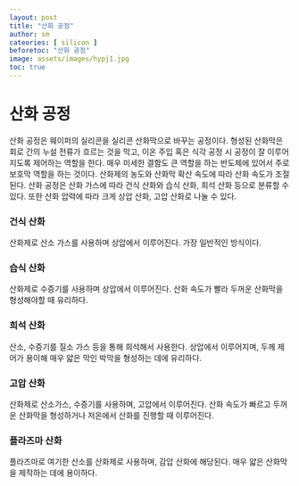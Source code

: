 ```yaml
---
layout: post
title: "산화 공정"
author: sm
cateories: [ silicon ]
beforetoc: "산화 공정"
image: assets/images/hypj1.jpg
toc: true
---
```


# 산화 공정
 산화 공정은 웨이퍼의 실리콘을 실리콘 산화막으로 바꾸는 공정이다. 형성된 산화막은 회로 간의 누설 전류가 흐르는 것을 막고, 이온 주입 혹은 식각 공정 시 공정이 잘 이루어지도록 제어하는 역할을 한다. 매우 미세한 결함도 큰 역할을 하는 반도체에 있어서 주로 보호막 역할을 하는 것이다. 산화제의 농도와 산화막 확산 속도에 따라 산화 속도가 조절된다. 산화 공정은 산화 가스에 따라 건식 산화와 습식 산화, 희석 산화 등으로 분류할 수 있다. 또한 산화 압력에 따라 크게 상압 산화, 고압 산화로 나눌 수 있다. 

### 건식 산화
 산화제로 산소 가스를 사용하며 상압에서 이루어진다. 가장 일반적인 방식이다.

### 습식 산화
 산화제로 수증기를 사용하며 상압에서 이루어진다. 산화 속도가 빨라 두꺼운 산화막을 형성해야할 때 유리하다.

### 희석 산화
 산소, 수증기를 질소 가스 등을 통해 희석해서 사용한다. 상압에서 이루어지며, 두께 제어가 용이해 매우 얇은 막인 박막을 형성하는 데에 유리하다.

### 고압 산화
 산화제로 산소가스, 수증기를 사용하며, 고압에서 이루어진다. 산화 속도가 빠르고 두꺼운 산화막을 형성하거나 저온에서 산화를 진행할 때 이루어진다.

### 플라즈마 산화
 플라즈마로 여기한 산소를 산화제로 사용하며, 감압 산화에 해당된다. 매우 얇은 산화막을 제작하는 데에 용이하다.


